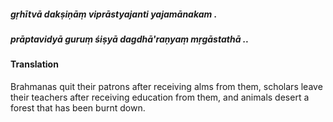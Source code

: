 ##### gṛhītvā dakṣiṇāṃ viprāstyajanti yajamānakam .
##### prāptavidyā guruṃ śiṣyā dagdhā'raṇyaṃ mṛgāstathā ..

#### Translation

Brahmanas quit their patrons after receiving alms from them, scholars leave their teachers after receiving education from them, and animals desert a forest that has been burnt down.